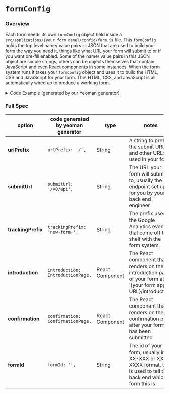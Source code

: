 # `formConfig`

### Overview

  Each form needs its own `formConfig` object held inside a `src/applications/{your form name}/config/form.js` file. This `formConfig` holds the top level name/ value pairs in JSON that are used to build your form the way you need it, things like what URL your form will submit to or if you want pre-fill enabled. Some of the name/ value pairs in this JSON object are simple strings, others can be objects themselves that contain JavaScript and even React components in some instances. When the form system runs it takes your `formConfig` object and uses it to build the HTML, CSS and JavaScript for your form. This HTML, CSS, and JavaScript is all automatically wired up to produce a working form.


<details>
  <summary>Code Example (generated by our Yeoman generator)</summary>
  
  ```javascript
    const formConfig = {
      urlPrefix: '/',
      submitUrl: '/v0/api',
      trackingPrefix: 'new-form-',
      introduction: IntroductionPage,
      confirmation: ConfirmationPage,
      formId: '',
      version: 0,
      prefillEnabled: true,
      savedFormMessages: {
        notFound: 'Please start over to apply for benefits.',
        noAuth: 'Please sign in again to continue your application for benefits.',
      },
      title: 'A New Form',
      defaultDefinitions: {},
      chapters: {
        chapter1: {
          title: 'Personal Information',
          pages: {
            page1: {
              path: 'first-name',
              title: 'Personal Information - Page 1',
              uiSchema: {
                [formFields.firstName]: {
                  'ui:title': 'First Name',
                },
              },
              schema: {
                required: [formFields.firstName],
                type: 'object',
                properties: {
                  [formFields.firstName]: {
                    type: 'string',
                  },
                },
              },
            },
          },
        },
      },
    };
  ```
</details>

### Full Spec


| option | code generated by yeoman generator | type | notes |
|--------|------------------------------------|------|-------|
| **urlPrefix** | ```urlPrefix: '/',``` | String | A string to prefix the submit URL and other URLs used in your form |
| **submitUrl** | ```submitUrl: '/v0/api',``` | String | The URL your form will submit to, usually the API endpoint set up for you by your back end engineer |
| **trackingPrefix** | ```trackingPrefix: 'new-form-',``` | String | The prefix used in the Google Analytics events that come off the shelf with the form system |
| **introduction** | ```introduction: IntroductionPage,``` | React Component | The React component that renders on the introduction page of your form at '{your form app URL}/introduction' |
| **confirmation** | ```confirmation: ConfirmationPage,``` | React Component | The React component that renders on the confirmation page after your form has been submitted |
| **formId** | ```formId: '',``` | String | The id of your form, usually in an XX-XXX or XX-XXXX format, that is used to tell the back end which form this is |